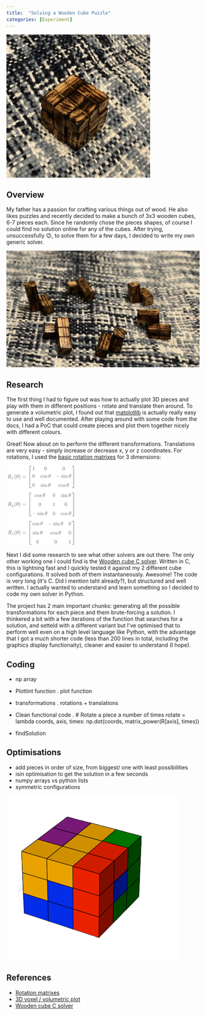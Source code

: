 ```yaml
---
title:  "Solving a Wooden Cube Puzzle"
categories: [Experiment]
---
```


![Logo](/assets/images/cube-done.jpeg)

## Overview

My father has a passion for crafting various things out of wood. He also likes puzzles and recently decided to make a bunch of 3x3 wooden cubes, 6-7 pieces each. Since he randomly chose the pieces shapes, of course I could find no solution online for any of the cubes. After trying, unsuccessfully 😊, to solve them for a few days, I decided to write my own generic solver.

<img src="/assets/images/cube-pieces.jpeg" alt="cube pieces un-done" class="figure-body">

## Research 

The first thing I had to figure out was how to actually plot 3D pieces and play with them in different positions - rotate and translate then around. To generate a volumetric plot, I found out that [matplotlib](https://matplotlib.org/stable/gallery/mplot3d/voxels.html) is actually really easy to use and well documented. After playing around with some code from the docs, I had a PoC that could create pieces and plot them together nicely with different colours. 

Great! Now about on to perform the different transformations. Translations are very easy - simply increase or decrease x, y or z coordinates. For rotations, I used the [basic rotation matrixes](https://en.wikipedia.org/wiki/Rotation_matrix) for 3 dimensions: 

<img src="/assets/images/rotations-colour.png" alt="3D rotation matrices" class="figure-body">

Next I did some research to see what other solvers are out there. The only other working one I could find is the [Wooden cube C solver](https://github.com/RONRON2904/WoodenCubeSolver). Written in C, this is lightning fast and I quickly tested it against my 2 different cube configurations. It solved both of them instantaneously. Awesome! The code is very long (it's C. Did I mention taht already?), but structured and well written. I actually wanted to understand and learn something so I decided to code my own solver in Python.

The project has 2 main important chunks: generating all the possible transformations for each piece and them brute-forcing a solution. I thinkered a bit with a few iterations of the function that searches for a solution, and setteld with a different variant but I've optimised that to perform well even on a high level language like Python, with the advantage that I got a much shorter code (less than 200 lines in total, including the graphics display functionaity), cleaner and easier to understand (I hope).

## Coding
- np array 
- Plottint function
  . plot function
- transformations
 . rotations + translations
- Clean functional code
  . # Rotate a piece a number of times
rotate = lambda coords, axis, times: np.dot(coords, matrix_power(R[axis], times))

- findSolution

## Optimisations
- add pieces in order of size, from biggest/ one with least possibilities
- isin optimisation to get the solution in a few seconds
 - numpy arrays vs python lists
 - symmetric configurations

<img src="/assets/images/solution.png" align="middle" alt="cube done" class="figure-body">

## References

* [Rotation matrixes](https://en.wikipedia.org/wiki/Rotation_matrix)
* [3D voxel / volumetric plot](https://matplotlib.org/stable/gallery/mplot3d/voxels.html)
* [Wooden cube C solver](https://github.com/RONRON2904/WoodenCubeSolver)

